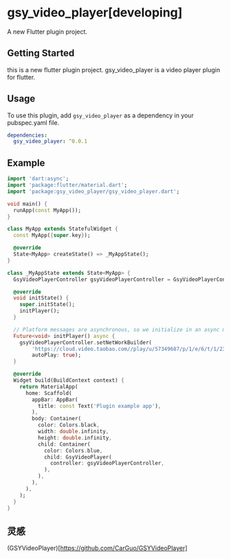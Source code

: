 # gsy_video_player[developing]

A new Flutter plugin project.

## Getting Started

this is a new flutter plugin project. gsy_video_player is a video player plugin for flutter.

## Usage

To use this plugin, add `gsy_video_player` as a dependency in your pubspec.yaml file.

```yaml
dependencies:
  gsy_video_player: ^0.0.1
```


## Example

```dart
import 'dart:async';
import 'package:flutter/material.dart';
import 'package:gsy_video_player/gsy_video_player.dart';

void main() {
  runApp(const MyApp());
}

class MyApp extends StatefulWidget {
  const MyApp({super.key});

  @override
  State<MyApp> createState() => _MyAppState();
}

class _MyAppState extends State<MyApp> {
  GsyVideoPlayerController gsyVideoPlayerController = GsyVideoPlayerController();

  @override
  void initState() {
    super.initState();
    initPlayer();
  }

  // Platform messages are asynchronous, so we initialize in an async method.
  Future<void> initPlayer() async {
    gsyVideoPlayerController.setNetWorkBuilder(
        'https://cloud.video.taobao.com//play/u/57349687/p/1/e/6/t/1/239880949246.mp4',
        autoPlay: true);
  }

  @override
  Widget build(BuildContext context) {
    return MaterialApp(
      home: Scaffold(
        appBar: AppBar(
          title: const Text('Plugin example app'),
        ),
        body: Container(
          color: Colors.black,
          width: double.infinity,
          height: double.infinity,
          child: Container(
            color: Colors.blue,
            child: GsyVideoPlayer(
              controller: gsyVideoPlayerController,
            ),
          ),
        ),
      ),
    );
  }
}

```

## 灵感
(GSYVideoPlayer)[https://github.com/CarGuo/GSYVideoPlayer]
